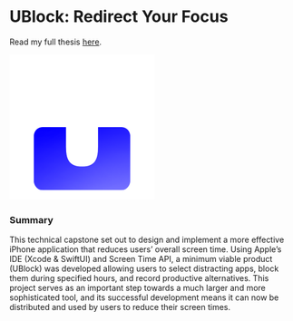 <h1>UBlock: Redirect Your Focus</h1>

Read my full thesis <a href="https://libraetd.lib.virginia.edu/public_view/n583xw77w">here</a>.

<img src="https://github.com/Nickamolin/UblockFocusApp/blob/main/Focus/Assets.xcassets/lock2.imageset/logoLight.PNG" width="256">

<h3>Summary</h3>
This technical capstone set out to design and implement a more effective iPhone application that reduces users’ overall screen time. Using Apple’s IDE (Xcode & SwiftUI) and Screen Time API, a minimum viable product (UBlock) was developed allowing users to select distracting apps, block them during specified hours, and record productive alternatives. This project serves as an important step towards a much larger and more sophisticated tool, and its successful development means it can now be distributed and used by users to reduce their screen times.

<!---
### Purpose
to-do

### Implementation
to-do

### Skills Learned
to-do
-->

